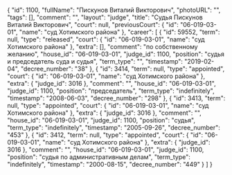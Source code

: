 {
    "id": 1100,
    "fullName": "Пискунов Виталий Викторович",
    "photoURL": "",
    "tags": [],
    "comment": "",
    "layout": "judge",
    "title": "Судья Пискунов Виталий Викторович",
    "court": null,
    "previousCourt": {
        "id": "06-019-03-01",
        "name": "суд Хотимского района"
    },
    "career": [
        {
            "id": 59552,
            "term": null,
            "type": "released",
            "court": {
                "id": "06-019-03-01",
                "name": "суд Хотимского района"
            },
            "extra": [],
            "comment": "по собственному желанию",
            "house_id": "06-019-03-01",
            "judge_id": 1100,
            "position": "судья и председатель суда и судья",
            "term_type": "",
            "timestamp": "2019-02-04",
            "decree_number": "38"
        },
        {
            "id": 3414,
            "term": null,
            "type": "appointed",
            "court": {
                "id": "06-019-03-01",
                "name": "суд Хотимского района"
            },
            "extra": {
                "judge_id": 3016
            },
            "comment": "",
            "house_id": "06-019-03-01",
            "judge_id": 1100,
            "position": "председатель",
            "term_type": "indefinitely",
            "timestamp": "2008-06-03",
            "decree_number": "298"
        },
        {
            "id": 3413,
            "term": null,
            "type": "appointed",
            "court": {
                "id": "06-019-03-01",
                "name": "суд Хотимского района"
            },
            "extra": {
                "judge_id": 3016
            },
            "comment": "",
            "house_id": "06-019-03-01",
            "judge_id": 1100,
            "position": "судья",
            "term_type": "indefinitely",
            "timestamp": "2005-09-26",
            "decree_number": "453"
        },
        {
            "id": 3412,
            "term": null,
            "type": "appointed",
            "court": {
                "id": "06-019-03-01",
                "name": "суд Хотимского района"
            },
            "extra": {
                "judge_id": 3016
            },
            "comment": "",
            "house_id": "06-019-03-01",
            "judge_id": 1100,
            "position": "судья по административным делам",
            "term_type": "indefinitely",
            "timestamp": "2000-08-15",
            "decree_number": "449"
        }
    ]
}